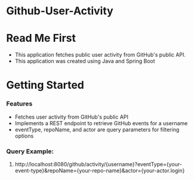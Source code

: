 # Github-User-Activity

# Read Me First

* This application fetches public user activity from GitHub's public API.
* This application was created using Java and Spring Boot

# Getting Started

### Features
* Fetches user activity from GitHub's public API
* Implements a REST endpoint to retrieve GitHub events for a username
* eventType, repoName, and actor are query parameters for filtering options
### Query Example: 
1. http://localhost:8080/github/activity/{username}?eventType={your-event-type}&repoName={your-repo-name}&actor={your-actor.login}
